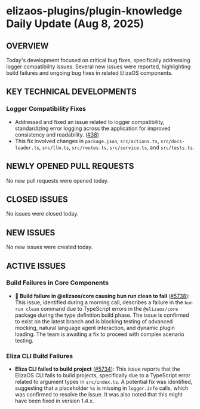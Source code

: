 # elizaos-plugins/plugin-knowledge Daily Update (Aug 8, 2025)
## OVERVIEW 
Today's development focused on critical bug fixes, specifically addressing logger compatibility issues. Several new issues were reported, highlighting build failures and ongoing bug fixes in related ElizaOS components.

## KEY TECHNICAL DEVELOPMENTS

### Logger Compatibility Fixes
- Addressed and fixed an issue related to logger compatibility, standardizing error logging across the application for improved consistency and readability. ([#38](https://github.com/elizaos-plugins/plugin-knowledge/pull/38))
- This fix involved changes in `package.json`, `src/actions.ts`, `src/docs-loader.ts`, `src/llm.ts`, `src/routes.ts`, `src/service.ts`, and `src/tests.ts`.

## NEWLY OPENED PULL REQUESTS
No new pull requests were opened today.

## CLOSED ISSUES
No issues were closed today.

## NEW ISSUES
No new issues were created today.

## ACTIVE ISSUES

### Build Failures in Core Components
- **🐛 Build failure in @elizaos/core causing bun run clean to fail** ([#5738](https://github.com/elizaos-plugins/plugin-knowledge/issues/5738)): This issue, identified during a morning call, describes a failure in the `bun run clean` command due to TypeScript errors in the `@elizaos/core` package during the type definition build phase. The issue is confirmed to exist on the latest branch and is blocking testing of advanced mocking, natural language agent interaction, and dynamic plugin loading. The team is awaiting a fix to proceed with complex scenario testing.

### Eliza CLI Build Failures
- **Eliza CLI failed to build project** ([#5734](https://github.com/elizaos-plugins/plugin-knowledge/issues/5734)): This issue reports that the ElizaOS CLI fails to build projects, specifically due to a TypeScript error related to argument types in `src/index.ts`. A potential fix was identified, suggesting that a placeholder `%s` is missing in `logger.info` calls, which was confirmed to resolve the issue. It was also noted that this might have been fixed in version 1.4.x.